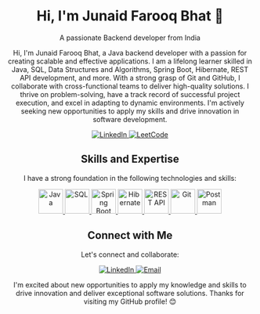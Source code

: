 <!-- Header Section -->

<h1 align="center">Hi, I'm Junaid Farooq Bhat 👋</h1>

<p align="center">A passionate Backend developer from India</p>

<!-- Introduction Section -->
<p align="center">
  Hi, I'm Junaid Farooq Bhat, a Java backend developer with a passion for creating scalable and effective applications. I am a lifelong learner skilled in Java, SQL, Data Structures and Algorithms, Spring Boot, Hibernate, REST API development, and more. With a strong grasp of Git and GitHub, I collaborate with cross-functional teams to deliver high-quality solutions. I thrive on problem-solving, have a track record of successful project execution, and excel in adapting to dynamic environments. I'm actively seeking new opportunities to apply my skills and drive innovation in software development.
</p>

<!-- Badges Section (Add relevant badges like LinkedIn, GitHub, etc.) -->
<p align="center">
  <a href="https://www.linkedin.com/in/junaid-farooq-bhat-1092771a6/">
    <img alt="LinkedIn" src="https://img.shields.io/badge/LinkedIn-Junaid%20Farooq%20Bhat-blue?style=flat&logo=linkedin">
  </a>
  <a href="https://leetcode.com/JunaidFarooqBhat/">
    <img alt="LeetCode" src="https://img.shields.io/badge/LeetCode-junaidfarooqbhat-brightgreen?style=flat">
  </a>
  <!-- Add more badges as needed -->
</p>

<!-- Skills Section -->
<h2 align="center">Skills and Expertise</h2>
<p align="center">
  I have a strong foundation in the following technologies and skills:
</p>
<p align="center">
  <a href="https://logos-world.net/wp-content/uploads/2022/07/Java-Logo.png">
    <img src="https://logos-world.net/wp-content/uploads/2022/07/Java-Logo.png" alt="Java" width="50">
  </a>
  <a href="https://upload.wikimedia.org/wikipedia/commons/8/87/Sql_data_base_with_logo.png">
    <img src="https://upload.wikimedia.org/wikipedia/commons/8/87/Sql_data_base_with_logo.png" alt="SQL" width="50">
  </a>
  <a href="https://spring.io/">
    <img src="https://spring.io/" alt="Spring Boot" width="50">
  </a>
  <a href="https://hibernate.org/">
    <img src="https://hibernate.org/images/hibernate-logo.svg" alt="Hibernate" width="50">
  </a>
  <a href="https://www.facebook.com/photo?fbid=183162744257244&set=pcb.679314096482573">
    <img src="https://www.facebook.com/photo?fbid=183162744257244&set=pcb.679314096482573" alt="REST API" width="50">
  </a>
  <a href="https://git-scm.com/">
    <img src="https://git-scm.com/images/logos/downloads/Git-Logo-2Color.png" alt="Git" width="50">
  </a>
  <a href="https://www.postman.com/">
    <img src="https://voyager.postman.com/logo/postman-logo-orange-stacked.svg" alt="Postman" width="50">
  </a>
</p>

<!-- Contact Section -->
<h2 align="center">Connect with Me</h2>
<p align="center">
  Let's connect and collaborate:
</p>
<p align="center">
  <a href="https://www.linkedin.com/in/junaid-farooq-bhat-1092771a6/">
    <img alt="LinkedIn" src="https://img.shields.io/badge/LinkedIn-Junaid%20Farooq%20Bhat-blue?style=flat&logo=linkedin">
  </a>
  <a href="mailto:junaidbhat6258@gmail.com">
    <img alt="Email" src="https://img.shields.io/badge/Email-junaidbhat%6258@gmail.com-red?style=flat">
  </a>
</p>

<!-- Footer Section -->
<p align="center">
  I'm excited about new opportunities to apply my knowledge and skills to drive innovation and deliver exceptional software solutions. Thanks for visiting my GitHub profile! 😊
</p>
